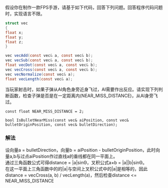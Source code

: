 假设你在制作一款FPS手游，请基于如下代码，回答下列问题。回答程序代码问题时，实现语言不限。
    
```c#
struct vec
{
float x;
float y;
float z;
}

vec vecAdd(const vec& a, const vec& b);
vec vecSub(const vec& a, const vec& b);
float vecDot(const vec& a, const vec& b);
vec vecCross(const vec& a, const vec& b);
vec vecNormalize(const vec& a);
float vecLength(const vec& a);
```

当玩家射击时，如果子弹从AI角色身旁近身飞过，AI需要作出反应。请实现下列判断函数，检查子弹是否是在一定距离内(NEAR_MISS_DISTANCE)，从AI身旁飞过。  

    const float NEAR_MISS_DISTANCE = 2;
    
    bool IsBulletNearMiss(const vec& aiPosition, const vec& bulletOriginPosition, const vec& bulletDirection);

### 解法

设向量a = bulletDirection，向量b = aiPosition - bulletOriginPosition，此时向量a,b与过点aiPosition作过直线a的垂线都在同一平面上。  
通过三角函数公式可得distance = |a|sinΘ，叉积公式a×b = |a||b|sinΘ。  
在这一平面上三角函数中的的|a|与空间上叉积公式中的|a|是相等的，因此distance = vecCross(a, b) / vecLength(a)，然后检查distance <= NEAR_MISS_DISTANCE
